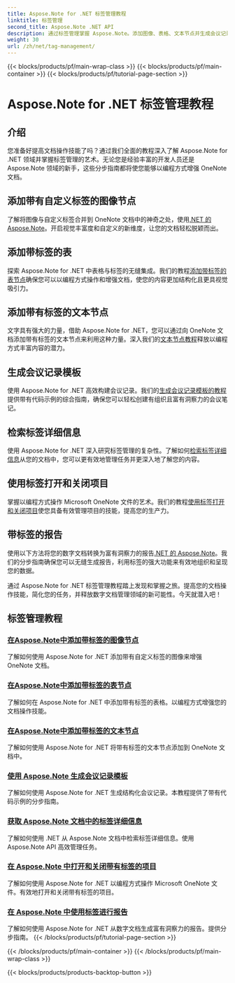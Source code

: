 ```yaml
---
title: Aspose.Note for .NET 标签管理教程
linktitle: 标签管理
second_title: Aspose.Note .NET API
description: 通过标签管理掌握 Aspose.Note。添加图像、表格、文本节点并生成会议记录。检索标签详细信息并增强文档操作。
weight: 30
url: /zh/net/tag-management/
---
```


{{< blocks/products/pf/main-wrap-class >}}
{{< blocks/products/pf/main-container >}}
{{< blocks/products/pf/tutorial-page-section >}}

# Aspose.Note for .NET 标签管理教程


## 介绍

您准备好提高文档操作技能了吗？通过我们全面的教程深入了解 Aspose.Note for .NET 领域并掌握标签管理的艺术。无论您是经验丰富的开发人员还是 Aspose.Note 领域的新手，这些分步指南都将使您能够以编程方式增强 OneNote 文档。

## 添加带有自定义标签的图像节点
了解将图像与自定义标签合并到 OneNote 文档中的神奇之处，使用[.NET 的 Aspose.Note](./add-image-node-tag/)。开启视觉丰富度和自定义的新维度，让您的文档轻松脱颖而出。

## 添加带标签的表
探索 Aspose.Note for .NET 中表格与标签的无缝集成。我们的教程[添加带标签的表节点](./add-table-node-tag/)确保您可以以编程方式操作和增强文档，使您的内容更加结构化且更具视觉吸引力。

## 添加带有标签的文本节点
文字具有强大的力量，借助 Aspose.Note for .NET，您可以通过向 OneNote 文档添加带有标签的文本节点来利用这种力量。深入我们的[文本节点教程](./add-text-node-tag/)释放以编程方式丰富内容的潜力。

## 生成会议记录模板
使用 Aspose.Note for .NET 高效构建会议记录。我们的[生成会议记录模板的教程](./generate-template-meeting-notes/)提供带有代码示例的综合指南，确保您可以轻松创建有组织且富有洞察力的会议笔记。

## 检索标签详细信息
使用 Aspose.Note for .NET 深入研究标签管理的复杂性。了解如何[检索标签详细信息](./get-tag-details/)从您的文档中，您可以更有效地管理任务并更深入地了解您的内容。

## 使用标签打开和关闭项目
掌握以编程方式操作 Microsoft OneNote 文件的艺术。我们的教程[使用标签打开和关闭项目](./open-close-projects-tags/)使您具备有效管理项目的技能，提高您的生产力。

## 带标签的报告
使用以下方法将您的数字文档转换为富有洞察力的报告[.NET 的 Aspose.Note](./reporting-tags/)。我们的分步指南确保您可以无缝生成报告，利用标签的强大功能来有效地组织和呈现您的数据。

通过 Aspose.Note for .NET 标签管理教程踏上发现和掌握之旅。提高您的文档操作技能，简化您的任务，并释放数字文档管理领域的新可能性。今天就潜入吧！
## 标签管理教程
### [在Aspose.Note中添加带标签的图像节点](./add-image-node-tag/)
了解如何使用 Aspose.Note for .NET 添加带有自定义标签的图像来增强 OneNote 文档。
### [在Aspose.Note中添加带标签的表节点](./add-table-node-tag/)
了解如何在 Aspose.Note for .NET 中添加带有标签的表格。以编程方式增强您的文档操作技能。
### [在Aspose.Note中添加带标签的文本节点](./add-text-node-tag/)
了解如何使用 Aspose.Note for .NET 将带有标签的文本节点添加到 OneNote 文档中。
### [使用 Aspose.Note 生成会议记录模板](./generate-template-meeting-notes/)
了解如何使用 Aspose.Note for .NET 生成结构化会议记录。本教程提供了带有代码示例的分步指南。
### [获取 Aspose.Note 文档中的标签详细信息](./get-tag-details/)
了解如何使用 .NET 从 Aspose.Note 文档中检索标签详细信息。使用 Aspose.Note API 高效管理任务。
### [在 Aspose.Note 中打开和关闭带有标签的项目](./open-close-projects-tags/)
了解如何使用 Aspose.Note for .NET 以编程方式操作 Microsoft OneNote 文件。有效地打开和关闭带有标签的项目。
### [在 Aspose.Note 中使用标签进行报告](./reporting-tags/)
了解如何使用 Aspose.Note for .NET 从数字文档生成富有洞察力的报告。提供分步指南。
{{< /blocks/products/pf/tutorial-page-section >}}

{{< /blocks/products/pf/main-container >}}
{{< /blocks/products/pf/main-wrap-class >}}

{{< blocks/products/products-backtop-button >}}
